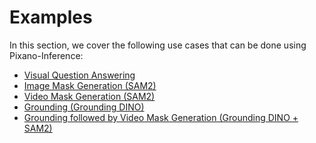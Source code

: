 <!---
# =================================
# Copyright: CEA-LIST/DIASI/SIALV
# Author : pixano@cea.fr
# License: CECILL-C
# =================================
--->

# Examples

In this section, we cover the following use cases that can be done using Pixano-Inference:

- [Visual Question Answering](./VQA.md)
- [Image Mask Generation (SAM2)](./SAM2_image.md)
- [Video Mask Generation (SAM2)](./SAM2_video.md)
- [Grounding (Grounding DINO)](./Grounding_DINO.md)
- [Grounding followed by Video Mask Generation (Grounding DINO + SAM2)](./Grounding_+_SAM2.md)
